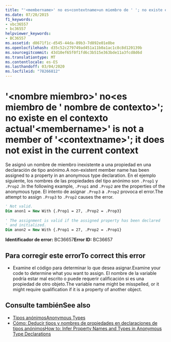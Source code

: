 ```yaml
---
title: "'<membername>' no es<contextname>un miembro de ' '; no existe en el contexto actual"
ms.date: 07/20/2015
f1_keywords:
- vbc36557
- bc36557
helpviewer_keywords:
- BC36557
ms.assetid: d8671f1c-d545-44da-89b3-7d892e01e8be
ms.openlocfilehash: d35c52c279749ad451a11b0a1ac1c8c8d120139b
ms.sourcegitcommit: 43d10ef65f0f1fd6c3b515e363bde11a3fcd8d6d
ms.translationtype: MT
ms.contentlocale: es-ES
ms.lasthandoff: 03/04/2020
ms.locfileid: "78266812"
---
```

# <a name="membername-is-not-a-member-of-contextname-it-does-not-exist-in-the-current-context"></a><span data-ttu-id="50877-102">'\<nombre miembro>' no\<es miembro de ' nombre de contexto>'; no existe en el contexto actual</span><span class="sxs-lookup"><span data-stu-id="50877-102">'\<membername>' is not a member of '\<contextname>'; it does not exist in the current context</span></span>
<span data-ttu-id="50877-103">Se asignó un nombre de miembro inexistente a una propiedad en una declaración de tipo anónimo.</span><span class="sxs-lookup"><span data-stu-id="50877-103">A non-existent member name has been assigned to a property in an anonymous type declaration.</span></span> <span data-ttu-id="50877-104">En el ejemplo siguiente, los nombres de las propiedades del tipo anónimo son `.Prop1` y `.Prop2` .</span><span class="sxs-lookup"><span data-stu-id="50877-104">In the following example, `.Prop1` and `.Prop2` are the properties of the anonymous type.</span></span> <span data-ttu-id="50877-105">El intento de asignar `.Prop3` a `.Prop2` provoca el error.</span><span class="sxs-lookup"><span data-stu-id="50877-105">The attempt to assign `.Prop3` to `.Prop2` causes the error.</span></span>  
  
```vb  
' Not valid.  
Dim anon1 = New With {.Prop1 = 27, .Prop2 = .Prop3}  
  
' The assignment is valid if the assigned property has been declared
' and initialized.  
Dim anon2 = New With {.Prop1 = 27, .Prop2 = .Prop1}  
```  
  
 <span data-ttu-id="50877-106">**Identificador de error:** BC36657</span><span class="sxs-lookup"><span data-stu-id="50877-106">**Error ID:** BC36657</span></span>  
  
## <a name="to-correct-this-error"></a><span data-ttu-id="50877-107">Para corregir este error</span><span class="sxs-lookup"><span data-stu-id="50877-107">To correct this error</span></span>  
  
- <span data-ttu-id="50877-108">Examine el código para determinar lo que desea asignar.</span><span class="sxs-lookup"><span data-stu-id="50877-108">Examine your code to determine what you want to assign.</span></span> <span data-ttu-id="50877-109">El nombre de la variable podría estar mal escrito o puede requerir calificación si es una propiedad de otro objeto.</span><span class="sxs-lookup"><span data-stu-id="50877-109">The variable name might be misspelled, or it might require qualification if it is a property of another object.</span></span>  
  
## <a name="see-also"></a><span data-ttu-id="50877-110">Consulte también</span><span class="sxs-lookup"><span data-stu-id="50877-110">See also</span></span>

- [<span data-ttu-id="50877-111">Tipos anónimos</span><span class="sxs-lookup"><span data-stu-id="50877-111">Anonymous Types</span></span>](../../visual-basic/programming-guide/language-features/objects-and-classes/anonymous-types.md)
- [<span data-ttu-id="50877-112">Cómo: Deducir tipos y nombres de propiedades en declaraciones de tipos anónimos</span><span class="sxs-lookup"><span data-stu-id="50877-112">How to: Infer Property Names and Types in Anonymous Type Declarations</span></span>](../../visual-basic/programming-guide/language-features/objects-and-classes/how-to-infer-property-names-and-types-in-anonymous-type-declarations.md)
